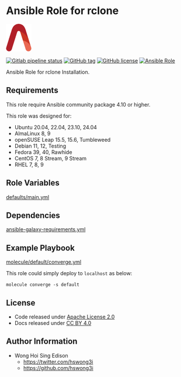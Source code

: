 # Ansible Role for rclone

<a href="https://alvistack.com" title="AlviStack" target="_blank"><img src="/alvistack.svg" height="75" alt="AlviStack"></a>

[![Gitlab pipeline status](https://img.shields.io/gitlab/pipeline/alvistack/ansible-role-rclone/master)](https://gitlab.com/alvistack/ansible-role-rclone/-/pipelines)
[![GitHub tag](https://img.shields.io/github/tag/alvistack/ansible-role-rclone.svg)](https://github.com/alvistack/ansible-role-rclone/tags)
[![GitHub license](https://img.shields.io/github/license/alvistack/ansible-role-rclone.svg)](https://github.com/alvistack/ansible-role-rclone/blob/master/LICENSE)
[![Ansible Role](https://img.shields.io/badge/galaxy-alvistack.rclone-blue.svg)](https://galaxy.ansible.com/alvistack/rclone)

Ansible Role for rclone Installation.

## Requirements

This role require Ansible community package 4.10 or higher.

This role was designed for:

- Ubuntu 20.04, 22.04, 23.10, 24.04
- AlmaLinux 8, 9
- openSUSE Leap 15.5, 15.6, Tumbleweed
- Debian 11, 12, Testing
- Fedora 39, 40, Rawhide
- CentOS 7, 8 Stream, 9 Stream
- RHEL 7, 8, 9

## Role Variables

[defaults/main.yml](defaults/main.yml)

## Dependencies

[ansible-galaxy-requirements.yml](ansible-galaxy-requirements.yml)

## Example Playbook

[molecule/default/converge.yml](molecule/default/converge.yml)

This role could simply deploy to `localhost` as below:

    molecule converge -s default

## License

- Code released under [Apache License 2.0](LICENSE)
- Docs released under [CC BY 4.0](http://creativecommons.org/licenses/by/4.0/)

## Author Information

- Wong Hoi Sing Edison
  - <https://twitter.com/hswong3i>
  - <https://github.com/hswong3i>
